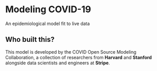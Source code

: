# Modeling <span className="nowrap">COVID-19</span>

<div className="text-title" style={{marginTop: '-8px'}}>An epidemiological model fit to live data</div>

## Who built this?

This model is developed by the COVID Open Source Modeling Collaboration, a collection of researchers from **Harvard** and **Stanford** alongside data scientists and engineers at **Stripe**.
